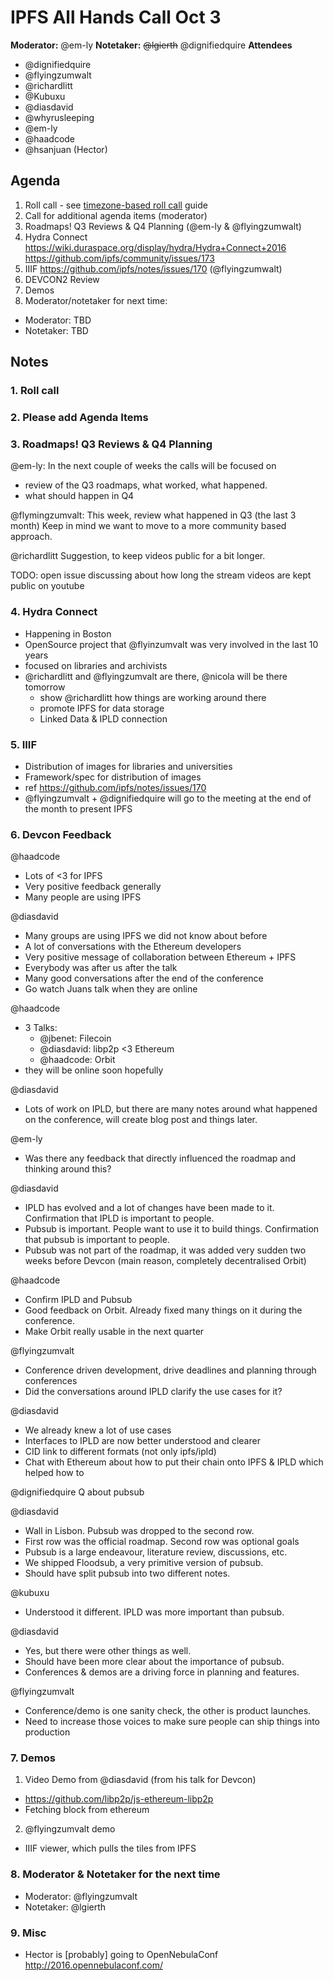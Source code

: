 # IPFS All Hands Call Oct 3

**Moderator:**  @em-ly
**Notetaker:**  ~~@lgierth~~ @dignifiedquire
**Attendees** 
- @dignifiedquire
- @flyingzumwalt
- @richardlitt
- @Kubuxu
- @diasdavid
- @whyrusleeping
- @em-ly
- @haadcode
- @hsanjuan (Hector)

## Agenda

1. Roll call - see [timezone-based roll call](../admin-guides/timezone-rollcall.md) guide
2. Call for additional agenda items (moderator)
3. Roadmaps! Q3 Reviews & Q4 Planning (@em-ly & @flyingzumwalt)
4. Hydra Connect https://wiki.duraspace.org/display/hydra/Hydra+Connect+2016 https://github.com/ipfs/community/issues/173
5. IIIF https://github.com/ipfs/notes/issues/170 (@flyingzumwalt)
6. DEVCON2 Review
7. Demos
8. Moderator/notetaker for next time:
 * Moderator: TBD
 * Notetaker: TBD
 
 ## Notes
 
### 1. Roll call

### 2. Please add Agenda Items 

### 3. Roadmaps! Q3 Reviews & Q4 Planning

@em-ly: In the next couple of weeks the calls will be focused on
- review of the Q3 roadmaps, what worked, what happened. 
- what should happen in Q4

@flymingzumvalt: This week, review what happened in Q3 (the last 3 month)
Keep in mind we want to move to a more community based approach. 
 
@richardlitt Suggestion, to keep videos public for a bit longer. 
 
TODO: open issue discussing about how long the stream videos are kept public on youtube
 
### 4. Hydra Connect
 
- Happening in Boston
- OpenSource project that @flyinzumvalt was very involved in the last 10 years
- focused on libraries and archivists
- @richardlitt and @flyingzumvalt are there, @nicola will be there tomorrow
  - show @richardlitt how things are working around there
  - promote IPFS for data storage
  - Linked Data & IPLD connection

### 5. IIIF

- Distribution of images for libraries and universities
- Framework/spec for distribution of images
- ref https://github.com/ipfs/notes/issues/170
- @flyingzumvalt + @dignifiedquire will go to the meeting at the end of the month to present IPFS

### 6. Devcon Feedback

@haadcode
- Lots of <3 for IPFS
- Very positive feedback generally
- Many people are using IPFS
  
@diasdavid
- Many groups are using IPFS we did not know about before
- A lot of conversations with the Ethereum developers
- Very positive message of collaboration between Ethereum + IPFS
- Everybody was after us after the talk
- Many good conversations after the end of the conference
- Go watch Juans talk when they are online

@haadcode
- 3 Talks: 
  - @jbenet: Filecoin
  - @diasdavid: libp2p <3 Ethereum
  - @haadcode: Orbit
- they will be online soon hopefully   

@diasdavid
- Lots of work on IPLD, but there are many notes around what happened on the conference, will create
  blog post and things later. 
    
@em-ly
- Was there any feedback that directly influenced the roadmap and thinking around this?

@diasdavid
- IPLD has evolved and a lot of changes have been made to it. Confirmation that IPLD is important to people.
- Pubsub is important. People want to use it to build things. Confirmation that pubsub is important to people.
- Pubsub was not part of the roadmap, it was added very sudden two weeks before Devcon (main reason, completely decentralised Orbit)

@haadcode
- Confirm IPLD and Pubsub
- Good feedback on Orbit. Already fixed many things on it during the conference.
- Make Orbit really usable in the next quarter

@flyingzumvalt
- Conference driven development, drive deadlines and planning through conferences
- Did the conversations around IPLD clarify the use cases for it?

@diasdavid
- We already knew a lot of use cases
- Interfaces to IPLD are now better understood and clearer
- CID link to different formats (not only ipfs/ipld)
- Chat with Ethereum about how to put their chain onto IPFS & IPLD which helped how to 

@dignifiedquire
Q about pubsub

@diasdavid
- Wall in Lisbon. Pubsub was dropped to the second row.
- First row was the official roadmap. Second row was optional goals
- Pubsub is a large endeavour, literature review, discussions, etc. 
- We shipped Floodsub, a very primitive version of pubsub. 
- Should have split pubsub into two different notes. 

@kubuxu
- Understood it different. IPLD was more important than pubsub. 

@diasdavid
- Yes, but there were other things as well. 
- Should have been more clear about the importance of pubsub.
- Conferences & demos are a driving force in planning and features.

@flyingzumvalt
- Conference/demo is one sanity check, the other is product launches. 
- Need to increase those voices to make sure people can ship things into production 


### 7. Demos

1. Video Demo from @diasdavid (from his talk for Devcon)
  - https://github.com/libp2p/js-ethereum-libp2p
  - Fetching block from ethereum
2. @flyingzumvalt demo 
  - IIIF viewer, which pulls the tiles from IPFS

### 8. Moderator & Notetaker for the next time

- Moderator: @flyingzumvalt
- Notetaker: @lgierth 

### 9. Misc

- Hector is [probably] going to OpenNebulaConf http://2016.opennebulaconf.com/
